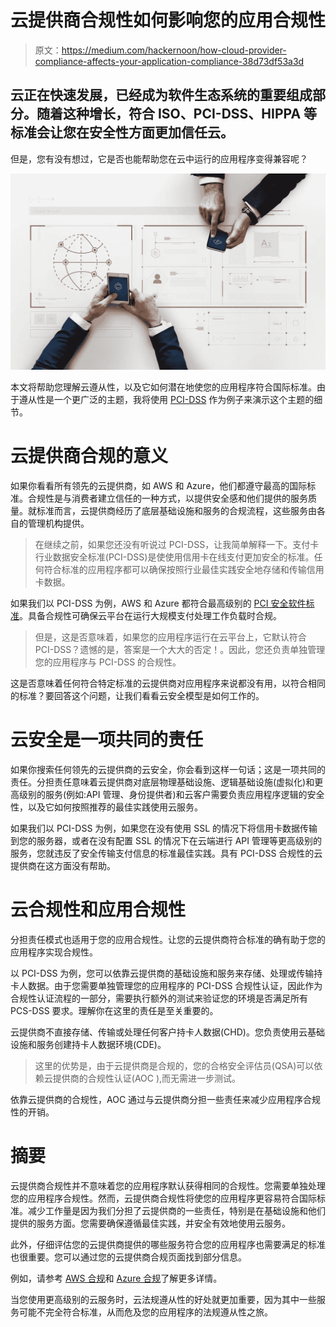 # 云提供商合规性如何影响您的应用合规性

> 原文：<https://medium.com/hackernoon/how-cloud-provider-compliance-affects-your-application-compliance-38d73df53a3d>

## 云正在快速发展，已经成为软件生态系统的重要组成部分。随着这种增长，符合 ISO、PCI-DSS、HIPPA 等标准会让您在安全性方面更加信任云。

但是，您有没有想过，它是否也能帮助您在云中运行的应用程序变得兼容呢？

![](img/b5651a6fc40214e65d520629526d7def.png)

本文将帮助您理解云遵从性，以及它如何潜在地使您的应用程序符合国际标准。由于遵从性是一个更广泛的主题，我将使用 [PCI-DSS](https://en.wikipedia.org/wiki/Payment_Card_Industry_Data_Security_Standard) 作为例子来演示这个主题的细节。

# 云提供商合规的意义

如果你看看所有领先的云提供商，如 AWS 和 Azure，他们都遵守最高的国际标准。合规性是与消费者建立信任的一种方式，以提供安全感和他们提供的服务质量。就标准而言，云提供商经历了底层基础设施和服务的合规流程，这些服务由各自的管理机构提供。

> 在继续之前，如果您还没有听说过 PCI-DSS，让我简单解释一下。支付卡行业数据安全标准(PCI-DSS)是使使用信用卡在线支付更加安全的标准。任何符合标准的应用程序都可以确保按照行业最佳实践安全地存储和传输信用卡数据。

如果我们以 PCI-DSS 为例，AWS 和 Azure 都符合最高级别的 [PCI 安全软件标准](https://resources.whitesourcesoftware.com/blog-whitesource/pci-software-security-framework-explained)。具备合规性可确保云平台在运行大规模支付处理工作负载时合规。

> 但是，这是否意味着，如果您的应用程序运行在云平台上，它默认符合 PCI-DSS？遗憾的是，答案是一个大大的否定！。因此，您还负责单独管理您的应用程序与 PCI-DSS 的合规性。

这是否意味着任何符合特定标准的云提供商对应用程序来说都没有用，以符合相同的标准？要回答这个问题，让我们看看云安全模型是如何工作的。

# 云安全是一项共同的责任

如果你搜索任何领先的云提供商的云安全，你会看到这样一句话；这是一项共同的责任。分担责任意味着云提供商对底层物理基础设施、逻辑基础设施(虚拟化)和更高级别的服务(例如:API 管理、身份提供者)和云客户需要负责应用程序逻辑的安全性，以及它如何按照推荐的最佳实践使用云服务。

如果我们以 PCI-DSS 为例，如果您在没有使用 SSL 的情况下将信用卡数据传输到您的服务器，或者在没有配置 SSL 的情况下在云端进行 API 管理等更高级别的服务，您就违反了安全传输支付信息的标准最佳实践。具有 PCI-DSS 合规性的云提供商在这方面没有帮助。

# 云合规性和应用合规性

分担责任模式也适用于您的应用合规性。让您的云提供商符合标准的确有助于您的应用程序实现合规性。

以 PCI-DSS 为例，您可以依靠云提供商的基础设施和服务来存储、处理或传输持卡人数据。由于您需要单独管理您的应用程序的 PCI-DSS 合规性认证，因此作为合规性认证流程的一部分，需要执行额外的测试来验证您的环境是否满足所有 PCS-DSS 要求。理解你在这里的责任是至关重要的。

云提供商不直接存储、传输或处理任何客户持卡人数据(CHD)。您负责使用云基础设施和服务创建持卡人数据环境(CDE)。

> 这里的优势是，由于云提供商是合规的，您的合格安全评估员(QSA)可以依赖云提供商的合规性认证(AOC ),而无需进一步测试。

依靠云提供商的合规性，AOC 通过与云提供商分担一些责任来减少应用程序合规性的开销。

# 摘要

云提供商合规性并不意味着您的应用程序默认获得相同的合规性。您需要单独处理您的应用程序合规性。然而，云提供商合规性将使您的应用程序更容易符合国际标准。减少工作量是因为我们分担了云提供商的一些责任，特别是在基础设施和他们提供的服务方面。您需要确保遵循最佳实践，并安全有效地使用云服务。

此外，仔细评估您的云提供商提供的哪些服务符合您的应用程序也需要满足的标准也很重要。您可以通过您的云提供商合规页面找到部分信息。

例如，请参考 [AWS 合规](https://aws.amazon.com/compliance/)和 [Azure 合规](https://azure.microsoft.com/en-in/overview/trusted-cloud/compliance/)了解更多详情。

当您使用更高级别的云服务时，云法规遵从性的好处就更加重要，因为其中一些服务可能不完全符合标准，从而危及您的应用程序的法规遵从性之旅。
